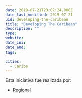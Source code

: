 ```yaml
---
date: 2019-07-21T23:02:24.000Z
date_last_modified: 2019-07-21
uid: developing-the-caribean
title: "Developing The Caribean"
description: ""
type: 
website: 
date_ini: 
date_end: 
tags:

cities: 
  - Caribe
---
```


Esta iniciativa fue realizada por:

- [Regional](/organizaciones/regional)
